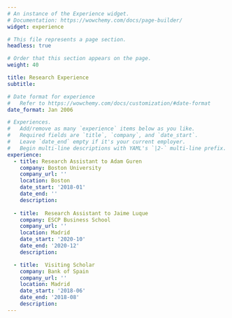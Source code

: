 ```yaml
---
# An instance of the Experience widget.
# Documentation: https://wowchemy.com/docs/page-builder/
widget: experience

# This file represents a page section.
headless: true

# Order that this section appears on the page.
weight: 40

title: Research Experience
subtitle:

# Date format for experience
#   Refer to https://wowchemy.com/docs/customization/#date-format
date_format: Jan 2006

# Experiences.
#   Add/remove as many `experience` items below as you like.
#   Required fields are `title`, `company`, and `date_start`.
#   Leave `date_end` empty if it's your current employer.
#   Begin multi-line descriptions with YAML's `|2-` multi-line prefix.
experience:
  - title: Research Assistant to Adam Guren
    company: Boston University
    company_url: ''
    location: Boston
    date_start: '2018-01'
    date_end: ''
    description:
        
  - title:  Research Assistant to Jaime Luque
    company: ESCP Business School 
    company_url: ''
    location: Madrid
    date_start: '2020-10'
    date_end: '2020-12'
    description:

  - title:  Visiting Scholar
    company: Bank of Spain 
    company_url: ''
    location: Madrid
    date_start: '2018-06'
    date_end: '2018-08'
    description:
---
```

